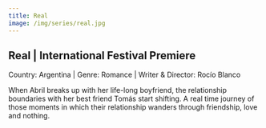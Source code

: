 ```yaml
---
title: Real
image: /img/series/real.jpg
---
```

## Real | International Festival Premiere
Country: Argentina | Genre: Romance | Writer & Director: Rocío Blanco

When Abril breaks up with her life-long boyfriend, the relationship boundaries with her best friend Tomás start shifting. A real time journey of those moments in which their relationship wanders through friendship, love and nothing.
